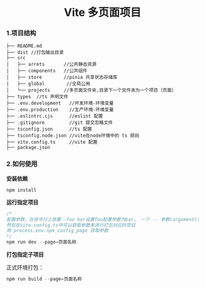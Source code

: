 # <center>Vite 多页面项目</center>


### 1.项目结构

```
├── README.md
├── dist //打包输出目录
├── src
│   ├── arrets       //公共静态资源
│   ├── components   //公共组件
│   ├── store        //pinia 共享状态存储库
│   ├── global        //全局公用
│   └── projects     //多页面文件夹,目录下一个文件夹为一个项目（页面）
├── types  //ts 声明文件
├── .env.development   //开发环境-环境变量
├── .env.production    //生产环境-环境变量
├── .eslintrc.cjs      //eslint 配置
├── .gitignore         //git 提交忽略文件
├── tsconfig.json      //ts 配置
├── tsconfig.node.json //vite在node环境中的 ts 规则
├── vite.config.ts     //vite 配置
├── package.json
```

### 2.如何使用

**安装依赖**
```
npm install
```

**运行指定项目**

```js
/* 
配置参数，在命令行上放置--foo bar设置foo配置参数为bar。 一个 -- 参数(argument)告诉cli解析器停止读取flags.一个 在命令行结尾的--flag参数(parameter)的值将会是true。
然后在vite.config.ts中可以获取参数来进行打包对应的项目
用 process.env.npm_config_page 获取参数 
*/
npm run dev --page=页面名称
```

**打包指定子项目**

正式环境打包：

```js
npm run build --page=页面名称
```

